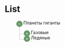 # List
<style>
.tree{
  --spacing : 1.5rem;
  --radius  : 10px;
}

.tree li{
  display      : block;
  position     : relative;
  padding-left : calc(2 * var(--spacing) - var(--radius) - 2px);
}

.tree ul{
  margin-left  : calc(var(--radius) - var(--spacing));
  padding-left : 0;
}

.tree ul li{
  border-left : 2px solid #ddd;
}

.tree ul li:last-child{
  border-color : transparent;
}

.tree ul li::before{
  content      : '';
  display      : block;
  position     : absolute;
  top          : calc(var(--spacing) / -2);
  left         : -2px;
  width        : calc(var(--spacing) + 2px);
  height       : calc(var(--spacing) + 1px);
  border       : solid #ddd;
  border-width : 0 0 2px 2px;
}

.tree summary{
  display : block;
  cursor  : pointer;
}

.tree summary::marker,
.tree summary::-webkit-details-marker{
  display : none;
}

.tree summary:focus{
  outline : none;
}

.tree summary:focus-visible{
  outline : 1px dotted #000;
}

.tree li::after,
.tree summary::before{
  content       : '';
  display       : block;
  position      : absolute;
  top           : calc(var(--spacing) / 2 - var(--radius));
  left          : calc(var(--spacing) - var(--radius) - 1px);
  width         : calc(2 * var(--radius));
  height        : calc(2 * var(--radius));
  border-radius : 50%;
  background    : #ddd;
}

.tree summary::before{
  content     : '+';
  z-index     : 1;
  background  : #696;
  color       : #fff;
  line-height : calc(2 * var(--radius) - 2px);
  text-align  : center;
}

.tree details[open] > summary::before{
  content : '−';
}
</style>
<ul class="tree">
  <li>
    <details open>
      <summary>Планеты гиганты</summary>
      <ul>
        <li>
          <details>
            <summary>Газовые</summary>
            <ul>
              <li>Юпитер</li>
              <li>Сатурн</li>
            </ul>
          </details>
        </li>
        <li>
          <details>
            <summary>Ледяные</summary>
            <ul>
              <li>Уран</li>
              <li>Нептун</li>
            </ul>
          </details>
        </li>
      </ul>
    </details>
  </li>
</ul>
